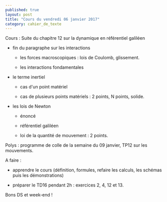 ```yaml
---
published: true
layout: post
title: "Cours du vendredi 06 janvier 2017"
category: cahier_de_texte
---
```


Cours : Suite du chapitre 12 sur la dynamique en référentiel galiléen

- fin du paragraphe sur les interactions

  - les forces macroscopiques : lois de Coulomb, glissement.

  - les interactions fondamentales

- le terme inertiel

  - cas d'un point matériel

  - cas de plusieurs points matériels : 2 points, N points, solide.

- les lois de Newton

  - énoncé

  - référentiel galiléen

  - loi de la quantité de mouvement : 2 points.

Polys : programme de colle de la semaine du 09 janvier, TP12 sur les mouvements.

A faire :

- apprendre le cours (définition, formules, refaire les calculs, les schémas puis les démonstrations)

- préparer le TD16 pendant 2h : exercices 2, 4, 12 et 13.

Bons DS et week-end !



